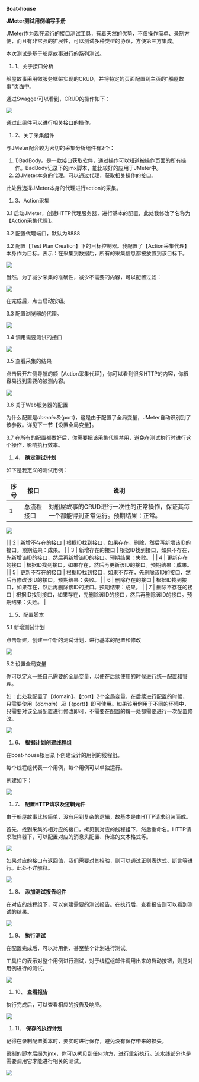 **Boat-house**

**JMeter测试用例编写手册**



JMeter作为现在流行的接口测试工具，有着天然的优势，不仅操作简单、录制方便，而且有非常强的扩展性，可以测试多种类型的协议，方便第三方集成。

本次测试是基于船屋故事进行的系列测试。

1. 1、关于接口分析

船屋故事采用微服务框架实现的CRUD，并将特定的页面配置到主页的&quot;船屋故事&quot;页面中。

通过Swagger可以看到，CRUD的操作如下：

![](images/Jmeter-1.png)
 
通过此组件可以进行相关接口的操作。

1. 2、关于采集组件

与JMeter配合较为密切的采集分析组件有2个：

1. 1)BadBody。是一款接口获取软件，通过操作可以知道被操作页面的所有操作。BadBody记录下的jmx脚本，能比较好的应用于JMeter中。
2. 2)JMeter本身的代理。可以通过代理，获取相关操作的接口。

此处我选择JMeter本身的代理进行action的采集。

1. 3、Action采集

3.1 启动JMeter，创建HTTP代理服务器，进行基本的配置，此处我修改了名称为【Action采集代理】。

3.2 配置代理端口，默认为8888

3.2 配置【Test Plan Creation】下的目标控制器。我配置了【Action采集代理】本身作为目标。表示：在采集到数据后，所有的采集信息都被放置到该目标下。

![](images/Jmeter-2.png)

当然，为了减少采集的准确性，减少不需要的内容，可以配置过滤：

![](images/Jmeter-3.png)

在完成后，点击启动按钮。

3.3 配置浏览器的代理。

![](images/Jmeter-4.png)

3.4 调用需要测试的接口

![](images/Jmeter-5.png)
 
3.5 查看采集的结果

点击展开左侧导航的额【Action采集代理】，你可以看到很多HTTP的内容，你很容易找到需要的被测内容。

 ![](images/Jmeter-6.png)
 
3.6 关于Web服务器的配置

 为什么配置是${domain}及${port}，这是由于配置了全局变量，JMeter自动识别到了该参数。详见下一节【设置全局变量】。

3.7 在所有的配置都做好后，你需要把该采集代理禁用，避免在测试执行时进行这个操作，影响执行效率。

1. 4、 **确定测试计划**

如下是我定义的测试用例：

| 序号 | 接口 | 说明 |
| --- | --- | --- |
| 1 | 总流程接口 | 对船屋故事的CRUD进行一次性的正常操作，保证其每一个都能得到正常运行。预期结果：正常。
 
 ![](images/Jmeter-7.png)

 |
| 2 | 新增不存在的接口 | 根据ID找到接口，如果存在，删除，然后再新增该ID的接口。预期结果：成果。 |
| 3 | 新增存在的接口 | 根据ID找到接口，如果不存在，先新增该ID的接口，然后再新增该ID的接口。预期结果：失败。 |
| 4 | 更新存在的接口 | 根据ID找到接口，如果存在，然后再更新该ID的接口。预期结果：成果。 |
| 5 | 更新不存在的接口 | 根据ID找到接口，如果不存在，先删除该ID的接口，然后再修改该ID的接口。预期结果：失败。 |
| 6 | 删除存在的接口 | 根据ID找到接口，如果存在，然后再删除该ID的接口。预期结果：成果。 |
| 7 | 删除不存在的接口 | 根据ID找到接口，如果存在，先删除该ID的接口，然后再删除该ID的接口。预期结果：失败。 |

1. 5、配置脚本

5.1 新增测试计划

 点击新建，创建一个新的测试计划，进行基本的配置和修改

![](images/Jmeter-8.png)

5.2 设置全局变量

你可以定义一些自己需要的全局变量，以便在后续使用的时候进行统一配置和管理。

如：此处我配置了【domain】、【port】2个全局变量，在后续进行配置的时候，只需要使用【${domain}】及【${port}】即可使用。如果该用例用于不同的环境中，只需要对该全局配置进行修改即可，不需要在配置的每一处都需要进行一次配置修改。

![](images/Jmeter-9.png)
 
1. 6、 **根据计划创建线程组**

在boat-house根目录下创建设计的用例的线程组。

每个线程组代表一个用例，每个用例可以单独运行。

创建如下：

![](images/Jmeter-10.png)

1. 7、 **配置HTTP请求及逻辑元件**

由于船屋故事比较简单，没有用到复杂的逻辑，故基本是由HTTP请求组装而成。

首先，找到采集的相对应的接口，拷贝到对应的线程组下，然后重命名。HTTP请求取样器下，可以配置对应的消息头配置、传递的文本格式等。

![](images/Jmeter-11.png)

如果对应的接口有返回值，我们需要对其校验，则可以通过正则表达式、断言等进行。此处不详解释。

![](images/Jmeter-12.png)
 
1. 8、 **添加测试报告组件**

在对应的线程组下，可以创建需要的测试报告。在执行后，查看报告则可以看到测试的结果。

![](images/Jmeter-13.png)

1. 9、 **执行测试**

在配置完成后，可以对用例、甚至整个计划进行测试。

工具栏的表示对整个用例进行测试，对于线程组邮件调用出来的启动按钮，则是对用例进行的测试。

![](images/Jmeter-14.png)

1. 10、 **查看报告**

执行完成后，可以查看相应的报告及响应。

![](images/Jmeter-3.png)

1. 11、 **保存的执行计划**

记得在录制配置脚本时，要实时进行保存，避免没有保存带来的损失。

录制的脚本后缀为jmx，你可以拷贝到任何地方，进行重新执行。流水线部分也是需要调用它才能进行相关的测试。

![](images/Jmeter-15.png)
 
